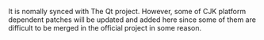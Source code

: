It is nomally synced with The Qt project.
However, some of CJK platform dependent patches will be updated and added here since some of them are difficult to be merged in the official project in some reason.
